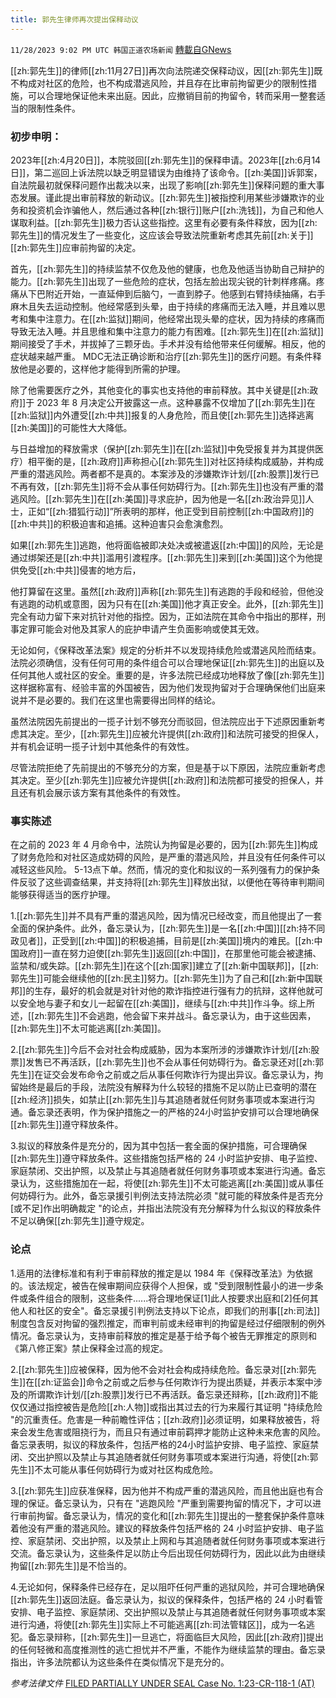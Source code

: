```yaml
---
title: 郭先生律师再次提出保释动议
---
```

`11/28/2023 9:02 PM UTC 韩国正道农场新闻` [轉載自GNews](https://gnews.org/articles/2046862)

[[zh:郭先生]]的律师[[zh:11月27日]]再次向法院递交保释动议，因[[zh:郭先生]]既不构成对社区的危险，也不构成潜逃风险，并且存在比审前拘留更少的限制性措施，可以合理地保证他未来出庭。因此，应撤销目前的拘留令，转而采用一整套适当的限制性条件。

### 初步申明：

2023年[[zh:4月20日]]，本院驳回[[zh:郭先生]]的保释申请。2023年[[zh:6月14日]]，第二巡回上诉法院以缺乏明显错误为由维持了该命令。[[zh:美国]]诉郭案，自法院最初就保释问题作出裁决以来，出现了影响[[zh:郭先生]]保释问题的重大事态发展。谨此提出审前释放的新动议。[[zh:郭先生]]被指控利用某些涉嫌欺诈的业务和投资机会诈骗他人，然后通过各种[[zh:银行]]账户[[zh:洗钱]]，为自己和他人谋取利益。[[zh:郭先生]]极力否认这些指控。这里有必要有条件释放，因为[[zh:郭先生]]的情况发生了一些变化，这应该会导致法院重新考虑其先前[[zh:关于]][[zh:郭先生]]应审前拘留的决定。

首先，[[zh:郭先生]]的持续监禁不仅危及他的健康，也危及他适当协助自己辩护的能力。[[zh:郭先生]]出现了一些危险的症状，包括左脸出现尖锐的针刺样疼痛。疼痛从下巴附近开始，一直延伸到后脑勺，一直到脖子。他感到右臂持续抽痛，右手麻木且失去运动控制。他经常感到头晕，由于持续的疼痛而无法入睡，并且难以思考和集中注意力。在[[zh:监狱]]期间，他经常出现头晕的症状，因为持续的疼痛而导致无法入睡。并且思维和集中注意力的能力有困难。[[zh:郭先生]]在[[zh:监狱]]期间接受了手术，并拔掉了三颗牙齿。手术并没有给他带来任何缓解。相反，他的症状越来越严重。 MDC无法正确诊断和治疗[[zh:郭先生]]的医疗问题。有条件释放他是必要的，这样他才能得到所需的护理。

除了他需要医疗之外，其他变化的事实也支持他的审前释放。其中关键是[[zh:政府]]于 2023 年 8 月决定公开披露这一点。这种暴露不仅增加了[[zh:郭先生]]在[[zh:监狱]]内外遭受[[zh:中共]]报复的人身危险，而且使[[zh:郭先生]]选择逃离[[zh:美国]]的可能性大大降低。

与日益增加的释放需求（保护[[zh:郭先生]]在[[zh:监狱]]中免受报复并为其提供医疗）相平衡的是，[[zh:政府]]声称担心[[zh:郭先生]]对社区持续构成威胁，并构成严重的潜逃风险。两者都不是真的。本案涉及的涉嫌欺诈计划/[[zh:股票]]发行已不再有效，[[zh:郭先生]]将不会从事任何妨碍行为。[[zh:郭先生]]也没有严重的潜逃风险。[[zh:郭先生]]在[[zh:美国]]寻求庇护，因为他是一名[[zh:政治异见]]人士，正如“[[zh:猎狐行动]]”所表明的那样，他正受到目前控制[[zh:中国政府]]的[[zh:中共]]的积极迫害和追捕。这种迫害只会愈演愈烈。

如果[[zh:郭先生]]逃跑，他将面临被即决处决或被遣返[[zh:中国]]的风险，无论是通过绑架还是[[zh:中共]]滥用引渡程序。[[zh:郭先生]]来到[[zh:美国]]这个为他提供免受[[zh:中共]]侵害的地方后，

他打算留在这里。虽然[[zh:政府]]声称[[zh:郭先生]]有逃跑的手段和经验，但他没有逃跑的动机或意图，因为只有在[[zh:美国]]他才真正安全。此外，[[zh:郭先生]]完全有动力留下来对抗针对他的指控。因为，正如法院在其命令中指出的那样，刑事定罪可能会对他及其家人的庇护申请产生负面影响或使其无效。

无论如何，《保释改革法案》规定的分析并不以发现持续危险或潜逃风险而结束。法院必须确信，没有任何可用的条件组合可以合理地保证[[zh:郭先生]]的出庭以及任何其他人或社区的安全。重要的是，许多法院已经成功地释放了像[[zh:郭先生]]这样据称富有、经验丰富的外国被告，因为他们发现拘留对于合理确保他们出庭来说并不是必要的。我们在这里也需要得出同样的结论。

虽然法院因先前提出的一揽子计划不够充分而驳回，但法院应出于下述原因重新考虑其决定。至少，[[zh:郭先生]]应被允许提供[[zh:政府]]和法院可接受的担保人，并有机会证明一揽子计划中其他条件的有效性。

尽管法院拒绝了先前提出的不够充分的方案，但是基于以下原因，法院应重新考虑其决定。至少[[zh:郭先生]]应被允许提供[[zh:政府]]和法院都可接受的担保人，并且还有机会展示该方案有其他条件的有效性。

### 事实陈述

在之前的 2023 年 4 月命令中，法院认为拘留是必要的，因为[[zh:郭先生]]构成了财务危险和对社区造成妨碍的风险，是严重的潜逃风险，并且没有任何条件可以减轻这些风险。 5-13点下单。然而，情况的变化和拟议的一系列强有力的保护条件反驳了这些调查结果，并支持将[[zh:郭先生]]释放出狱，以便他在等待审判期间能够获得适当的医疗护理。

1.[[zh:郭先生]]并不具有严重的潜逃风险，因为情况已经改变，而且他提出了一套全面的保护条件。此外，备忘录认为，[[zh:郭先生]]是一名[[zh:中国]][[zh:持不同政见者]]，正受到[[zh:中国]]的积极追捕，目前是[[zh:美国]]境内的难民。[[zh:中国政府]]一直在努力迫使[[zh:郭先生]]返回[[zh:中国]]，在那里他可能会被逮捕、监禁和/或失踪。[[zh:郭先生]]在这个[[zh:国家]]建立了[[zh:新中国联邦]]，[[zh:郭先生]]可能会继续他的[[zh:民主]]努力。[[zh:郭先生]]为了自己和[[zh:新中国联邦]]的生存，最好的机会就是对针对他的欺诈指控进行强有力的抗辩，这样他就可以安全地与妻子和女儿一起留在[[zh:美国]]，继续与[[zh:中共]]作斗争。综上所述，[[zh:郭先生]]不会逃跑，他会留下来并战斗。备忘录认为，由于这些因素，[[zh:郭先生]]不太可能逃离[[zh:美国]]。

2.[[zh:郭先生]]今后不会对社会构成威胁，因为本案所涉的涉嫌欺诈计划/[[zh:股票]]发售已不再活跃，[[zh:郭先生]]也不会从事任何妨碍行为。备忘录还对[[zh:郭先生]]在证交会发布命令之前或之后从事任何欺诈行为提出异议。备忘录认为，拘留始终是最后的手段，法院没有解释为什么较轻的措施不足以防止已查明的潜在[[zh:经济]]损失，如禁止[[zh:郭先生]]与其追随者就任何财务事项或本案进行沟通。备忘录还表明，作为保护措施之一的严格的24小时监护安排可以合理地确保[[zh:郭先生]]遵守释放条件。

3.拟议的释放条件是充分的，因为其中包括一套全面的保护措施，可合理确保[[zh:郭先生]]遵守释放条件。这些措施包括严格的 24 小时监护安排、电子监控、家庭禁闭、交出护照，以及禁止与其追随者就任何财务事项或本案进行沟通。备忘录认为，这些措施加在一起，将使[[zh:郭先生]]不太可能逃离[[zh:美国]]或从事任何妨碍行为。此外，备忘录援引判例法支持法院必须 "就可能的释放条件是否充分\[或不足\]作出明确裁定 "的论点，并指出法院没有充分解释为什么拟议的释放条件不足以确保[[zh:郭先生]]遵守规定。

### 论点

1.适用的法律标准和有利于审前释放的推定是以 1984 年《保释改革法》为依据的。该法规定，被告在候审期间应获得个人担保，或 "受到限制性最小的进一步条件或条件组合的限制，这些条件......将合理地保证\[1\]此人按要求出庭和\[2\]任何其他人和社区的安全"。备忘录援引判例法支持以下论点，即我们的刑事[[zh:司法]]制度包含反对拘留的强烈推定，而审判前或未经审判的拘留是经过仔细限制的例外情况。备忘录认为，支持审前释放的推定是基于给予每个被告无罪推定的原则和《第八修正案》禁止保释金过高的规定。

2.[[zh:郭先生]]应被保释，因为他不会对社会构成持续危险。备忘录对[[zh:郭先生]]在[[zh:证监会]]命令之前或之后参与任何欺诈行为提出质疑，并表示本案中涉及的所谓欺诈计划/[[zh:股票]]发行已不再活跃。备忘录还辩称，[[zh:政府]]不能仅仅通过指控被告是危险[[zh:人物]]或指出其过去的行为来履行其证明 "持续危险 "的沉重责任。危害是一种前瞻性评估；[[zh:政府]]必须证明，如果释放被告，将来会发生危害或阻挠行为，而且只有通过审前羁押才能防止这种未来危害的风险。备忘录表明，拟议的释放条件，包括严格的24小时监护安排、电子监控、家庭禁闭、交出护照以及禁止与其追随者就任何财务事项或本案进行沟通，将使[[zh:郭先生]]不太可能从事任何妨碍行为或对社区构成危险。

3.[[zh:郭先生]]应获准保释，因为他并不构成严重的潜逃风险，而且他出庭也有合理的保证。备忘录认为，只有在 "逃跑风险 "严重到需要拘留的情况下，才可以进行审前拘留。备忘录认为，情况的变化和[[zh:郭先生]]提出的一整套保护条件意味着他没有严重的潜逃风险。建议的释放条件包括严格的 24 小时监护安排、电子监控、家庭禁闭、交出护照，以及禁止上网和与其追随者就任何财务事项或本案进行交流。备忘录认为，这些条件足以防止今后出现任何妨碍行为，因此以此为由继续拘留[[zh:郭先生]]是不恰当的。

4.无论如何，保释条件已经存在，足以阻吓任何严重的逃狱风险，并可合理地确保[[zh:郭先生]]返回法庭。备忘录认为，拟议的保释条件，包括严格的 24 小时看管安排、电子监控、家庭禁闭、交出护照以及禁止与其追随者就任何财务事项或本案进行沟通，将使[[zh:郭先生]]实际上不可能逃离[[zh:司法管辖区]]，成为一名逃犯。备忘录辩称，[[zh:郭先生]]一旦逃亡，将面临巨大风险，因此[[zh:政府]]提出的任何轻微和高度推测性的逃亡担忧并不严重，不能作为继续监禁的理由。备忘录指出，许多法院都认为这些条件在类似情况下是充分的。

*参考法律文件*
[FILED PARTIALLY UNDER SEAL Case No. 1:23-CR-118-1 (AT)](https://nfscofficial.com/wp-content/uploads/2023/11/178.pdf)


